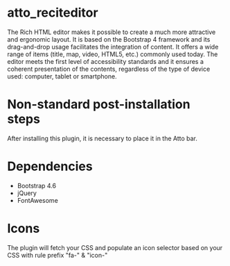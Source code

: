 # atto_reciteditor

The Rich HTML editor makes it possible to create a much more attractive and ergonomic layout. It is based on the Bootstrap 4 framework and its drag-and-drop usage facilitates the integration of content. It offers a wide range of items (title, map, video, HTML5, etc.) commonly used today. The editor meets the first level of accessibility standards and it ensures a coherent presentation of the contents, regardless of the type of device used: computer, tablet or smartphone.

# Non-standard post-installation steps
After installing this plugin, it is necessary to place it in the Atto bar.

# Dependencies
* Bootstrap 4.6
* jQuery
* FontAwesome

# Icons
The plugin will fetch your CSS and populate an icon selector based on your CSS with rule prefix "fa-" & "icon-"